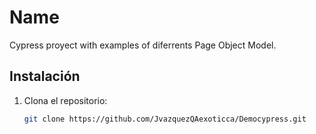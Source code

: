 # Name

Cypress proyect with examples of diferrents Page Object Model.
## Instalación

1. Clona el repositorio:
   ```sh
   git clone https://github.com/JvazquezQAexoticca/Democypress.git

